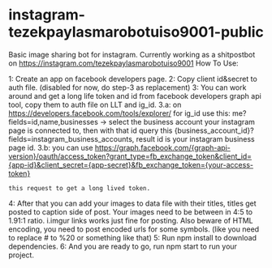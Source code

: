 # instagram-tezekpaylasmarobotuiso9001-public
Basic image sharing bot for instagram. Currently working as a shitpostbot on https://instagram.com/tezekpaylasmarobotuiso9001
How To Use:

1:  Create an app on facebook developers page.
2:  Copy client id&secret to auth file. (disabled for now, do step-3 as replacement)
3:  You can work around and get a long life token and id from facebook developers graph api tool, copy them to auth file on LLT and ig_id.
      3.a: on https://developers.facebook.com/tools/explorer/ for ig_id use this:
        me?fields=id,name,businesses -> select the business account your instagram page is connected to, 
        then with that id query this {business_account_id}?fields=instagram_business_accounts,
        result id is your instagram business page id. 
      3.b: you can use 
        https://graph.facebook.com/{graph-api-version}/oauth/access_token?grant_type=fb_exchange_token&client_id={app-id}&client_secret={app-secret}&fb_exchange_token={your-access-token}
        
    this request to get a long lived token.
4:  After that you can add your images to data file with their titles, titles get posted to caption side of post.
    Your images need to be between in 4:5 to 1.91:1 ratio.
    i.imgur links works just fine for posting.
    Also beware of HTML encoding, you need to post encoded urls for some symbols. (like you need to replace # to %20 or something like that)
5:  Run npm install to download dependencies.
6:  And you are ready to go, run npm start to run your project.

